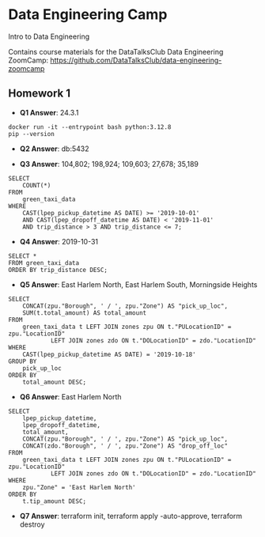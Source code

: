 # Data Engineering Camp
Intro to Data Engineering 

Contains course materials for the DataTalksClub Data Engineering ZoomCamp: https://github.com/DataTalksClub/data-engineering-zoomcamp

## Homework 1
- **Q1 Answer**: 24.3.1
```
docker run -it --entrypoint bash python:3.12.8
pip --version
```

- **Q2 Answer**: db:5432
 
- **Q3 Answer**: 104,802; 198,924; 109,603; 27,678; 35,189
```
SELECT 
    COUNT(*)
FROM 
    green_taxi_data
WHERE 
    CAST(lpep_pickup_datetime AS DATE) >= '2019-10-01' 
    AND CAST(lpep_dropoff_datetime AS DATE) < '2019-11-01'
	AND trip_distance > 3 AND trip_distance <= 7;
```

- **Q4 Answer**: 2019-10-31
```
SELECT *
FROM green_taxi_data
ORDER BY trip_distance DESC;
```

- **Q5 Answer**: East Harlem North, East Harlem South, Morningside Heights
```
SELECT
    CONCAT(zpu."Borough", ' / ', zpu."Zone") AS "pick_up_loc",
    SUM(t.total_amount) AS total_amount
FROM
    green_taxi_data t LEFT JOIN zones zpu ON t."PULocationID" = zpu."LocationID"
			LEFT JOIN zones zdo ON t."DOLocationID" = zdo."LocationID"
WHERE
    CAST(lpep_pickup_datetime AS DATE) = '2019-10-18'
GROUP BY
    pick_up_loc
ORDER BY
    total_amount DESC;
```

- **Q6 Answer**: East Harlem North
```
SELECT
    lpep_pickup_datetime,
    lpep_dropoff_datetime,
    total_amount, 
    CONCAT(zpu."Borough", ' / ', zpu."Zone") AS "pick_up_loc",
    CONCAT(zdo."Borough", ' / ', zpu."Zone") AS "drop_off_loc"
FROM
    green_taxi_data t LEFT JOIN zones zpu ON t."PULocationID" = zpu."LocationID"
			LEFT JOIN zones zdo ON t."DOLocationID" = zdo."LocationID"
WHERE
    zpu."Zone" = 'East Harlem North'
ORDER BY
    t.tip_amount DESC;
```

- **Q7 Answer**: terraform init, terraform apply -auto-approve, terraform destroy
